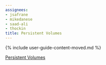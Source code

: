 ```yaml
---
assignees:
- jsafrane
- mikedanese
- saad-ali
- thockin
title: Persistent Volumes
---
```


{% include user-guide-content-moved.md %}

[Persistent Volumes](/docs/concepts/storage/persistent-volumes/)
